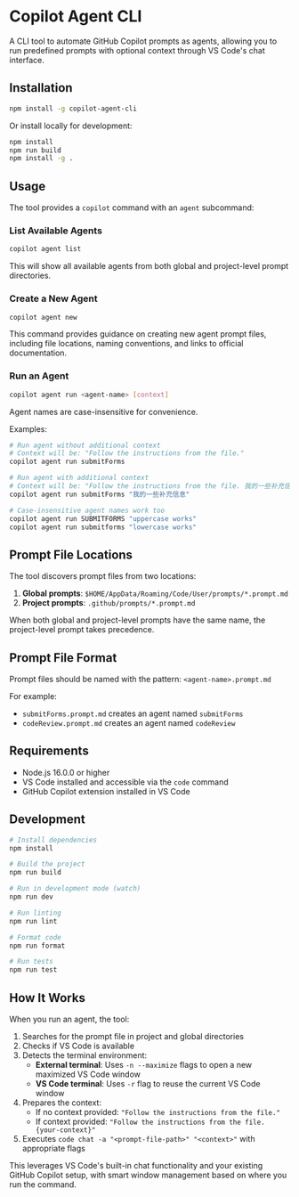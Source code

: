 # Copilot Agent CLI

A CLI tool to automate GitHub Copilot prompts as agents, allowing you to run predefined prompts with optional context through VS Code's chat interface.

## Installation

```bash
npm install -g copilot-agent-cli
```

Or install locally for development:

```bash
npm install
npm run build
npm install -g .
```

## Usage

The tool provides a `copilot` command with an `agent` subcommand:

### List Available Agents

```bash
copilot agent list
```

This will show all available agents from both global and project-level prompt directories.

### Create a New Agent

```bash
copilot agent new
```

This command provides guidance on creating new agent prompt files, including file locations, naming conventions, and links to official documentation.

### Run an Agent

```bash
copilot agent run <agent-name> [context]
```

Agent names are case-insensitive for convenience.

Examples:
```bash
# Run agent without additional context
# Context will be: "Follow the instructions from the file."
copilot agent run submitForms

# Run agent with additional context
# Context will be: "Follow the instructions from the file. 我的一些补充信息"
copilot agent run submitForms "我的一些补充信息"

# Case-insensitive agent names work too
copilot agent run SUBMITFORMS "uppercase works"
copilot agent run submitforms "lowercase works"
```

## Prompt File Locations

The tool discovers prompt files from two locations:

1. **Global prompts**: `$HOME/AppData/Roaming/Code/User/prompts/*.prompt.md`
2. **Project prompts**: `.github/prompts/*.prompt.md`

When both global and project-level prompts have the same name, the project-level prompt takes precedence.

## Prompt File Format

Prompt files should be named with the pattern: `<agent-name>.prompt.md`

For example:
- `submitForms.prompt.md` creates an agent named `submitForms`
- `codeReview.prompt.md` creates an agent named `codeReview`

## Requirements

- Node.js 16.0.0 or higher
- VS Code installed and accessible via the `code` command
- GitHub Copilot extension installed in VS Code

## Development

```bash
# Install dependencies
npm install

# Build the project
npm run build

# Run in development mode (watch)
npm run dev

# Run linting
npm run lint

# Format code
npm run format

# Run tests
npm run test
```

## How It Works

When you run an agent, the tool:

1. Searches for the prompt file in project and global directories
2. Checks if VS Code is available
3. Detects the terminal environment:
   - **External terminal**: Uses `-n --maximize` flags to open a new maximized VS Code window
   - **VS Code terminal**: Uses `-r` flag to reuse the current VS Code window
4. Prepares the context:
   - If no context provided: `"Follow the instructions from the file."`
   - If context provided: `"Follow the instructions from the file. {your-context}"`
5. Executes `code chat -a "<prompt-file-path>" "<context>"` with appropriate flags

This leverages VS Code's built-in chat functionality and your existing GitHub Copilot setup, with smart window management based on where you run the command.